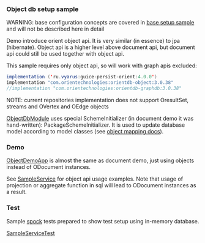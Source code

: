 ### Object db setup sample

WARNING: base configuration concepts are covered in [base setup sample](../setup-base) 
and will not be described here in detail

Demo introduce orient object api. It is very similar (in essence) to jpa (hibernate). Object api is a higher level above document api, but document api
could still be used together with object api.

This sample requires only object api, so will work with graph apis excluded:

```java
implementation ('ru.vyarus:guice-persist-orient:4.0.0')
implementation "com.orientechnologies:orientdb-object:3.0.38"
//implementation "com.orientechnologies:orientdb-graphdb:3.0.38"
```

NOTE: current repositories implementation does not support OresultSet, streams and OVertex and OEdge objects 

[ObjectDbModule](src/main/java/ru/vyarus/guice/persist/orient/examples/module/ObjectDbModule.java) uses 
special SchemeInitializer (in document demo it was hand-written): PackageSchemeInitializer.
It is used to update database model according to model classes (see [object mapping docs](https://github.com/xvik/guice-persist-orient#object-scheme-mapping)).

### Demo

[ObjectDemoApp](src/main/java/ru/vyarus/guice/persist/orient/examples/ObjectDemoApp.java) 
is almost the same as document demo, just using objects instead of ODocument instances.

See [SampleService](src/main/java/ru/vyarus/guice/persist/orient/examples/service/SampleService.java) for object api usage examples.
Note that usage of projection or aggregate function in sql will lead to ODocument instances as a result. 

### Test

Sample [spock](http://spockframework.github.io/spock/docs/1.0/index.html) tests prepared to show test setup using in-memory database.
 
[SampleServiceTest](src/test/groovy/ru/vyarus/guice/persist/orient/examples/service/SampleServiceTest.groovy)
